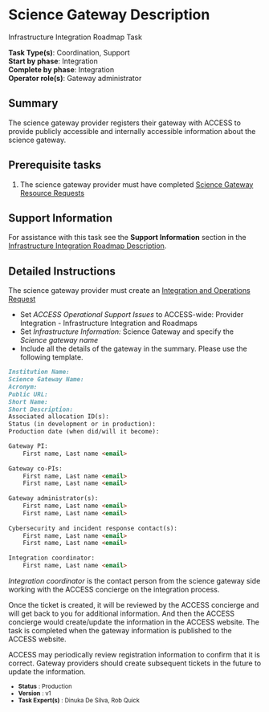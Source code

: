 # Science Gateway Description

Infrastructure Integration Roadmap Task

**Task Type(s)**: Coordination, Support  
**Start by phase**: Integration  
**Complete by phase**: Integration  
**Operator role(s)**: Gateway administrator

## Summary

The science gateway provider registers their gateway with ACCESS to provide publicly accessible and internally 
accessible information about the science gateway.

## Prerequisite tasks

1.  The science gateway provider must have completed [Science Gateway Resource Requests](Science_Gateway_Resource_Requests_v1.md)

## Support Information

For assistance with this task see the **Support Information** section in the [Infrastructure Integration Roadmap Description](https://readthedocs.access-ci.org/projects/integration-roadmaps/en/latest/gateway/ACCESS_Integrated_Science_Gateway_-_Integration_Roadmap_Description.html#support-information).

## Detailed Instructions

The science gateway provider must create an [Integration and Operations Request](https://operations.access-ci.org/help)
 - Set *ACCESS Operational Support Issues* to ACCESS-wide: Provider Integration - Infrastructure Integration and Roadmaps 
 - Set *Infrastructure Information:* Science Gateway and specify the *Science gateway name*
 - Include all the details of the gateway in the summary. Please use the following template.

```md
Institution Name: 
Science Gateway Name: 
Acronym: 
Public URL: 
Short Name: 
Short Description: 
Associated allocation ID(s): 
Status (in development or in production): 
Production date (when did/will it become): 

Gateway PI: 
    First name, Last name <email>
    
Gateway co-PIs: 
    First name, Last name <email>
    First name, Last name <email>
    
Gateway administrator(s): 
    First name, Last name <email>
    First name, Last name <email>
    
Cybersecurity and incident response contact(s):
    First name, Last name <email>
    First name, Last name <email>
    
Integration coordinator: 
    First name, Last name <email>
```

*Integration coordinator* is the contact person from the science gateway side working with the ACCESS concierge on the 
integration process. 

Once the ticket is created, it will be reviewed by the ACCESS concierge and will get back to you for additional 
information. And then the ACCESS concierge would create/update the information in the ACCESS website. The task is completed 
when the gateway information is published to the ACCESS website.

ACCESS may periodically review registration information to confirm that it is correct. Gateway providers should create 
subsequent tickets in the future to update the information.


<sub>
<ul class="document-meta-data">
    <li><strong>Status</strong> : Production</li>
    <li><strong>Version</strong> : v1</li>
    <li><strong>Task Expert(s)</strong> : Dinuka De Silva, Rob Quick</li>
</ul>
</sub>
<br/>
<br/>